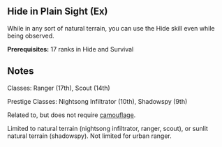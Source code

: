 Hide in Plain Sight (Ex)
-------------------

While in any sort of natural terrain, you can use the Hide skill even while being observed.

__Prerequisites:__ 17 ranks in Hide and Survival

Notes
-----

Classes: Ranger (17th), Scout (14th)

Prestige Classes: Nightsong Infiltrator (10th), Shadowspy (9th)

Related to, but does not require [camouflage](Camouflage).

Limited to natural terrain (nightsong infiltrator, ranger, scout), or sunlit natural terrain (shadowspy). Not limited for urban ranger.
